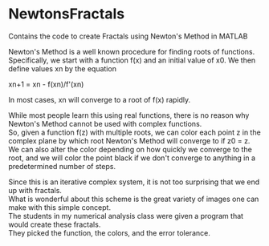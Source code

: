 # NewtonsFractals
Contains the code to create Fractals using Newton's Method in MATLAB

Newton's Method is a well known procedure for finding roots of functions.  
Specifically, we start with a function f(x) and an initial value of x0.  We then define values xn by the equation

xn+1 = xn - f(xn)/f'(xn)

In most cases, xn will converge to a root of f(x) rapidly.  

While most people learn this using real functions, there is no reason why Newton's Method cannot be used with complex functions.  
So, given a function f(z) with multiple roots, we can color each point z in the complex plane by which root Newton's Method will converge to if z0 = z. 
We can also alter the color depending on how quickly we converge to the root, and we will color the point black if we don't converge to anything in a 
predetermined number of steps.

Since this is an iterative complex system, it is not too surprising that we end up with fractals.  
What is wonderful about this scheme is the great variety of images one can make with this simple concept.  
The students in my numerical analysis class were given a program that would create these fractals.  
They picked the function, the colors, and the error tolerance. 
